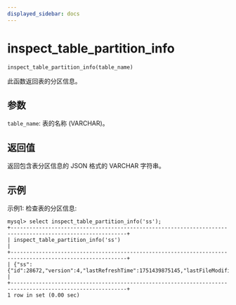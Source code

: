 ```yaml
---
displayed_sidebar: docs
---
```


# inspect_table_partition_info

`inspect_table_partition_info(table_name)`

此函数返回表的分区信息。

## 参数

`table_name`: 表的名称 (VARCHAR)。

## 返回值

返回包含表分区信息的 JSON 格式的 VARCHAR 字符串。

## 示例

示例1: 检查表的分区信息:
```
mysql> select inspect_table_partition_info('ss');
+-----------------------------------------------------------------------------------------------------------+
| inspect_table_partition_info('ss')                                                                        |
+-----------------------------------------------------------------------------------------------------------+
| {"ss":{"id":28672,"version":4,"lastRefreshTime":1751439875145,"lastFileModifiedTime":-1,"fileNumber":-1}} |
+-----------------------------------------------------------------------------------------------------------+
1 row in set (0.00 sec)

